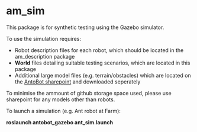 # am_sim

This package is for synthetic testing using the Gazebo simulator.

To use the simulation requires:
  - Robot description files for each robot, which should be located in the am_description package 
  - **World** files detailing suitable testing scenarios, which are located in this package
  - Additional large model files (e.g. terrain/obstacles) which are located on the [AntoBot sharepoint](https://antorobot.sharepoint.com/sites/SoftwareSystem/Shared%20Documents/Forms/AllItems.aspx?id=%2Fsites%2FSoftwareSystem%2FShared%20Documents%2F03%5FInstallation%26CodeTransfer%2F01%5FOriginalFiles%2F08%5FSimulator&viewid=d9622cc4%2D85f0%2D49e9%2D97b5%2D0377ace98ec2) and downloaded seperately
 
To minimise the ammount of github storage space used, please use sharepoint for any models other than robots.

To launch a simulation (e.g. Ant robot at Farm):

**roslaunch antobot_gazebo ant_sim.launch**


